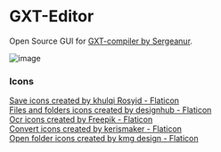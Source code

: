 # GXT-Editor
Open Source GUI for [GXT-compiler by Sergeanur](https://github.com/Sergeanur/GXT-compiler/).   

![image](https://github.com/yuksel-kadir/GXT-Editor/assets/49368530/ce740ec8-815c-4696-bd47-6a4dfad64ca6)

### Icons
<a href="https://www.flaticon.com/free-icons/save" title="save icons">Save icons created by khulqi Rosyid - Flaticon</a>   
<a href="https://www.flaticon.com/free-icons/files-and-folders" title="files and folders icons">Files and folders icons created by designhub - Flaticon</a>   
<a href="https://www.flaticon.com/free-icons/ocr" title="ocr icons">Ocr icons created by Freepik - Flaticon</a>   
<a href="https://www.flaticon.com/free-icons/convert" title="convert icons">Convert icons created by kerismaker - Flaticon</a>   
<a href="https://www.flaticon.com/free-icons/open-folder" title="open folder icons">Open folder icons created by kmg design - Flaticon</a>
